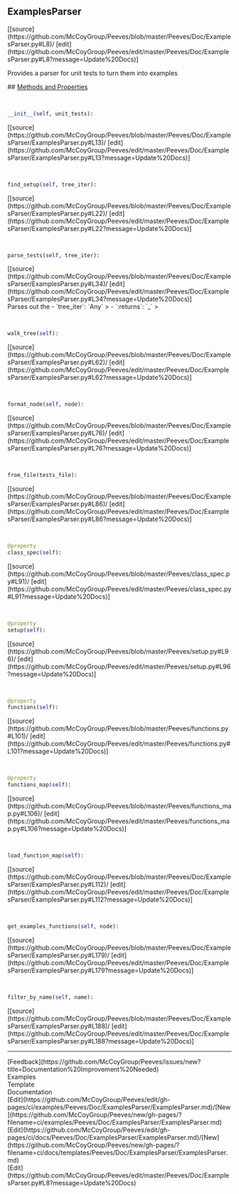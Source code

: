 ## <a id="Peeves.Doc.ExamplesParser.ExamplesParser">ExamplesParser</a> 

<div class="docs-source-link" markdown="1">
[[source](https://github.com/McCoyGroup/Peeves/blob/master/Peeves/Doc/ExamplesParser.py#L8)/
[edit](https://github.com/McCoyGroup/Peeves/edit/master/Peeves/Doc/ExamplesParser.py#L8?message=Update%20Docs)]
</div>

Provides a parser for unit tests to turn them into examples







<div class="collapsible-section">
 <div class="collapsible-section collapsible-section-header" markdown="1">
## <a class="collapse-link" data-toggle="collapse" href="#methods" markdown="1"> Methods and Properties</a> <a class="float-right" data-toggle="collapse" href="#methods"><i class="fa fa-chevron-down"></i></a>
 </div>
 <div class="collapsible-section collapsible-section-body collapse " id="methods" markdown="1">
 
<a id="Peeves.Doc.ExamplesParser.ExamplesParser.__init__" class="docs-object-method">&nbsp;</a> 
```python
__init__(self, unit_tests): 
```
<div class="docs-source-link" markdown="1">
[[source](https://github.com/McCoyGroup/Peeves/blob/master/Peeves/Doc/ExamplesParser/ExamplesParser.py#L13)/
[edit](https://github.com/McCoyGroup/Peeves/edit/master/Peeves/Doc/ExamplesParser/ExamplesParser.py#L13?message=Update%20Docs)]
</div>


<a id="Peeves.Doc.ExamplesParser.ExamplesParser.find_setup" class="docs-object-method">&nbsp;</a> 
```python
find_setup(self, tree_iter): 
```
<div class="docs-source-link" markdown="1">
[[source](https://github.com/McCoyGroup/Peeves/blob/master/Peeves/Doc/ExamplesParser/ExamplesParser.py#L22)/
[edit](https://github.com/McCoyGroup/Peeves/edit/master/Peeves/Doc/ExamplesParser/ExamplesParser.py#L22?message=Update%20Docs)]
</div>


<a id="Peeves.Doc.ExamplesParser.ExamplesParser.parse_tests" class="docs-object-method">&nbsp;</a> 
```python
parse_tests(self, tree_iter): 
```
<div class="docs-source-link" markdown="1">
[[source](https://github.com/McCoyGroup/Peeves/blob/master/Peeves/Doc/ExamplesParser/ExamplesParser.py#L34)/
[edit](https://github.com/McCoyGroup/Peeves/edit/master/Peeves/Doc/ExamplesParser/ExamplesParser.py#L34?message=Update%20Docs)]
</div>
Parses out the
  - `tree_iter`: `Any`
    > 
  - `:returns`: `_`
    >


<a id="Peeves.Doc.ExamplesParser.ExamplesParser.walk_tree" class="docs-object-method">&nbsp;</a> 
```python
walk_tree(self): 
```
<div class="docs-source-link" markdown="1">
[[source](https://github.com/McCoyGroup/Peeves/blob/master/Peeves/Doc/ExamplesParser/ExamplesParser.py#L62)/
[edit](https://github.com/McCoyGroup/Peeves/edit/master/Peeves/Doc/ExamplesParser/ExamplesParser.py#L62?message=Update%20Docs)]
</div>


<a id="Peeves.Doc.ExamplesParser.ExamplesParser.format_node" class="docs-object-method">&nbsp;</a> 
```python
format_node(self, node): 
```
<div class="docs-source-link" markdown="1">
[[source](https://github.com/McCoyGroup/Peeves/blob/master/Peeves/Doc/ExamplesParser/ExamplesParser.py#L76)/
[edit](https://github.com/McCoyGroup/Peeves/edit/master/Peeves/Doc/ExamplesParser/ExamplesParser.py#L76?message=Update%20Docs)]
</div>


<a id="Peeves.Doc.ExamplesParser.ExamplesParser.from_file" class="docs-object-method">&nbsp;</a> 
```python
from_file(tests_file): 
```
<div class="docs-source-link" markdown="1">
[[source](https://github.com/McCoyGroup/Peeves/blob/master/Peeves/Doc/ExamplesParser/ExamplesParser.py#L86)/
[edit](https://github.com/McCoyGroup/Peeves/edit/master/Peeves/Doc/ExamplesParser/ExamplesParser.py#L86?message=Update%20Docs)]
</div>


<a id="str.class_spec" class="docs-object-method">&nbsp;</a> 
```python
@property
class_spec(self): 
```
<div class="docs-source-link" markdown="1">
[[source](https://github.com/McCoyGroup/Peeves/blob/master/Peeves/class_spec.py#L91)/
[edit](https://github.com/McCoyGroup/Peeves/edit/master/Peeves/class_spec.py#L91?message=Update%20Docs)]
</div>


<a id="str.setup" class="docs-object-method">&nbsp;</a> 
```python
@property
setup(self): 
```
<div class="docs-source-link" markdown="1">
[[source](https://github.com/McCoyGroup/Peeves/blob/master/Peeves/setup.py#L96)/
[edit](https://github.com/McCoyGroup/Peeves/edit/master/Peeves/setup.py#L96?message=Update%20Docs)]
</div>


<a id="str.functions" class="docs-object-method">&nbsp;</a> 
```python
@property
functions(self): 
```
<div class="docs-source-link" markdown="1">
[[source](https://github.com/McCoyGroup/Peeves/blob/master/Peeves/functions.py#L101)/
[edit](https://github.com/McCoyGroup/Peeves/edit/master/Peeves/functions.py#L101?message=Update%20Docs)]
</div>


<a id="str.functions_map" class="docs-object-method">&nbsp;</a> 
```python
@property
functions_map(self): 
```
<div class="docs-source-link" markdown="1">
[[source](https://github.com/McCoyGroup/Peeves/blob/master/Peeves/functions_map.py#L106)/
[edit](https://github.com/McCoyGroup/Peeves/edit/master/Peeves/functions_map.py#L106?message=Update%20Docs)]
</div>


<a id="Peeves.Doc.ExamplesParser.ExamplesParser.load_function_map" class="docs-object-method">&nbsp;</a> 
```python
load_function_map(self): 
```
<div class="docs-source-link" markdown="1">
[[source](https://github.com/McCoyGroup/Peeves/blob/master/Peeves/Doc/ExamplesParser/ExamplesParser.py#L112)/
[edit](https://github.com/McCoyGroup/Peeves/edit/master/Peeves/Doc/ExamplesParser/ExamplesParser.py#L112?message=Update%20Docs)]
</div>


<a id="Peeves.Doc.ExamplesParser.ExamplesParser.get_examples_functions" class="docs-object-method">&nbsp;</a> 
```python
get_examples_functions(self, node): 
```
<div class="docs-source-link" markdown="1">
[[source](https://github.com/McCoyGroup/Peeves/blob/master/Peeves/Doc/ExamplesParser/ExamplesParser.py#L179)/
[edit](https://github.com/McCoyGroup/Peeves/edit/master/Peeves/Doc/ExamplesParser/ExamplesParser.py#L179?message=Update%20Docs)]
</div>


<a id="Peeves.Doc.ExamplesParser.ExamplesParser.filter_by_name" class="docs-object-method">&nbsp;</a> 
```python
filter_by_name(self, name): 
```
<div class="docs-source-link" markdown="1">
[[source](https://github.com/McCoyGroup/Peeves/blob/master/Peeves/Doc/ExamplesParser/ExamplesParser.py#L188)/
[edit](https://github.com/McCoyGroup/Peeves/edit/master/Peeves/Doc/ExamplesParser/ExamplesParser.py#L188?message=Update%20Docs)]
</div>
 </div>
</div>











---


<div markdown="1" class="text-muted">
<div class="container">
  <div class="row">
   <div class="col" markdown="1">
[Feedback](https://github.com/McCoyGroup/Peeves/issues/new?title=Documentation%20Improvement%20Needed)   
</div>
</div>
  <div class="row">
   <div class="col" markdown="1">
Examples   
</div>
   <div class="col" markdown="1">
Template   
</div>
   <div class="col" markdown="1">
Documentation   
</div>
</div>
  <div class="row">
   <div class="col" markdown="1">
[Edit](https://github.com/McCoyGroup/Peeves/edit/gh-pages/ci/examples/Peeves/Doc/ExamplesParser/ExamplesParser.md)/[New](https://github.com/McCoyGroup/Peeves/new/gh-pages/?filename=ci/examples/Peeves/Doc/ExamplesParser/ExamplesParser.md)   
</div>
   <div class="col" markdown="1">
[Edit](https://github.com/McCoyGroup/Peeves/edit/gh-pages/ci/docs/Peeves/Doc/ExamplesParser/ExamplesParser.md)/[New](https://github.com/McCoyGroup/Peeves/new/gh-pages/?filename=ci/docs/templates/Peeves/Doc/ExamplesParser/ExamplesParser.md)   
</div>
   <div class="col" markdown="1">
[Edit](https://github.com/McCoyGroup/Peeves/edit/master/Peeves/Doc/ExamplesParser.py#L8?message=Update%20Docs)   
</div>
</div>
</div>
</div>